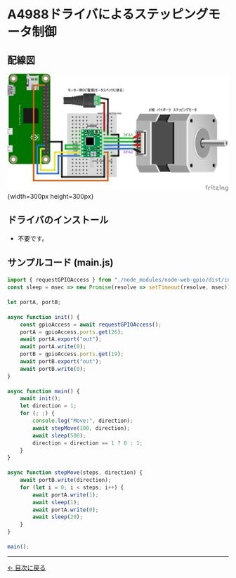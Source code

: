 # A4988ドライバによるステッピングモータ制御

## 配線図

![配線図](./Schematic.png "schematic"){width=300px height=300px}

## ドライバのインストール

- 不要です。

## サンプルコード (main.js)

```javascript
import { requestGPIOAccess } from "./node_modules/node-web-gpio/dist/index.js";
const sleep = msec => new Promise(resolve => setTimeout(resolve, msec));

let portA, portB;

async function init() {
    const gpioAccess = await requestGPIOAccess();
    portA = gpioAccess.ports.get(26);
    await portA.export("out");
    await portA.write(0);
    portB = gpioAccess.ports.get(19);
    await portB.export("out");
    await portB.write(0);
}

async function main() {
    await init();
    let direction = 1;
    for (; ;) {
        console.log("Move:", direction);
        await stepMove(100, direction);
        await sleep(500);
        direction = direction == 1 ? 0 : 1;
    }
}

async function stepMove(steps, direction) {
    await portB.write(direction);
    for (let i = 0; i < steps; i++) {
        await portA.write(1);
        await sleep(1);
        await portA.write(0);
        await sleep(20);
    }
}

main();
```


---
[← 目次に戻る](../index.md)
